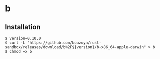 # b

## Installation

```console
$ version=0.10.0
$ curl -L "https://github.com/bouzuya/rust-sandbox/releases/download/b%2F${version}/b-x86_64-apple-darwin" > b
$ chmod +x b
```
